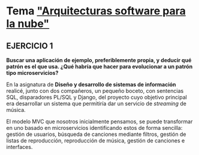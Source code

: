 # Tema ["Arquitecturas software para la nube"](http://jj.github.io/CC/documentos/temas/Arquitecturas_para_la_nube)


## EJERCICIO 1

**Buscar una aplicación de ejemplo, preferiblemente propia, y deducir qué patrón es el que usa. ¿Qué habría que hacer para evolucionar a un patrón tipo microservicios?**

En la asignatura de **Diseño y desarrollo de sistemas de información** realicé, junto con dos compañeros, un pequeño boceto,  con sentencias SQL, disparadores PL/SQL y Django, del proyecto cuyo objetivo principal era desarrollar un sistema que permitiría dar un servicio de _streaming_ de música. 

El modelo MVC que nosotros inicialmente pensamos, se puede transformar en uno basado en microservicios identificando estos de forma sencilla: gestión de usuarios, búsqueda de canciones mediante filtros, gestión de listas de reproducción, reproducción de música, gestión de canciones e interfaces.



